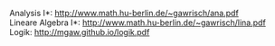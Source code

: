 Analysis I\*: http://www.math.hu-berlin.de/~gawrisch/ana.pdf  
Lineare Algebra I\*: http://www.math.hu-berlin.de/~gawrisch/lina.pdf  
Logik: http://mgaw.github.io/logik.pdf
